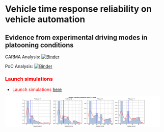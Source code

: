 # Vehicle time response reliability on vehicle automation
## Evidence from experimental driving modes in platooning conditions

CARMA Analysis: [![Binder](https://mybinder.org/badge_logo.svg)](https://mybinder.org/v2/gh/aladinoster/vrt_analysis/master?filepath=CARMAEDA.ipynb)

PoC Analysis: [![Binder](https://mybinder.org/badge_logo.svg)](https://mybinder.org/v2/gh/aladinoster/vrt_analysis/master?filepath=PoCEDA.ipynb)

### <span style="color:red"> Launch simulations </span>

* <span style="color:red"> Launch simulations </span>  [here](https://mybinder.org/v2/gh/aladinoster/vrt_analysis/master?filepath=TF-AnalysisResponseTime.ipynb)

![data](data/media/Fig3ResponseTimeKernel.png)